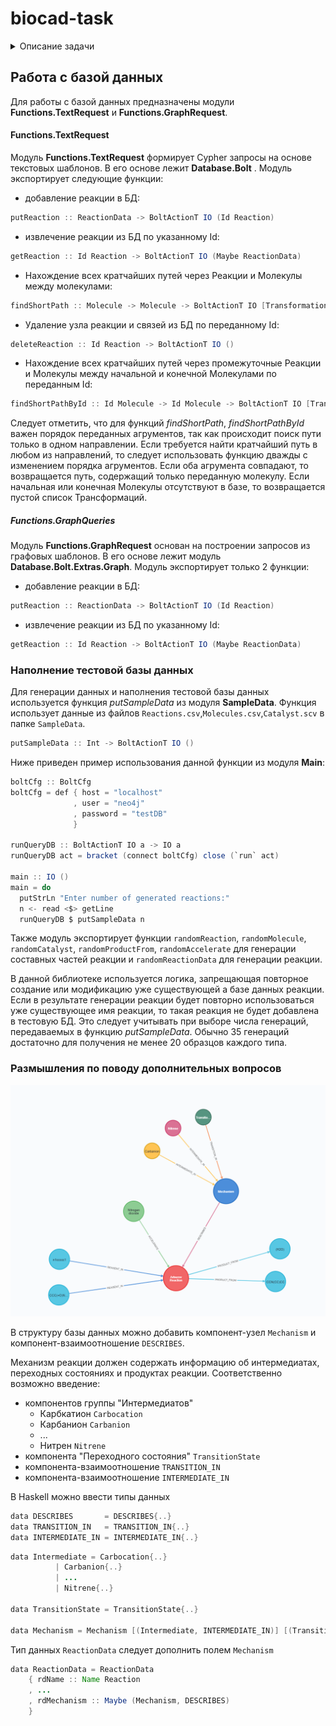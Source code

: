 # biocad-task
<details>
 <summary>Описание задачи</summary>

Наш департамент работает с большим количеством информации, которую удобно представлять в виде графа.
Это могут быть последовательности аминокислот, связанные с различными видами структур, или же химические реагенты и катализаторы, связанные с помощью реакций с получившимися продуктами.

Оказывается, на рынке уже есть графовая база данных - [neo4j](https://neo4j.com/).
Удобнее всего её установить с помощью [Docker образа](https://hub.docker.com/_/neo4j).
Несложно догадаться, что к этой базе данных существует биндинг для Haskell:
[hasbolt](http://hackage.haskell.org/package/hasbolt) и набор плюшек для него
[hasbolt-extras](http://hackage.haskell.org/package/hasbolt-extras). Некоторое представление о
работе с этим библиотеками поможет составить [доклад](https://www.youtube.com/watch?v=BPB5omKK4Tc),
а также их документация на Hackage.

**Важно.** Начиная с 4-й версии Neo4j полностью поменяли протокол и не все Haskell-библиотеки на него перешли. На текущий момент лучше использовать версию Neo4j 3.5.

### Задача

#### Задать структуру данных в Neo4j
![Структура данных](/img/haskell-test.png)
- компонент `Molecule` должен иметь поля `id :: Int`, `smiles :: String`, `iupacName :: String`;
- компонент `Reaction` должен иметь поля `id :: Int`, `name :: String`;
- компонент `Catalyst` должен иметь поля `id :: Int`, `smiles :: String`, `name :: Maybe String`;
- компонент `PRODUCT_FROM` должен иметь поле `amount :: Float`;
- компонент `ACCELERATE` должен иметь поле `temperature :: Float`, `pressure :: Float`;
- дополните структуру данных необходимыми на ваш взгляд полями;
- населите базу данных представителями (хотя бы по 20 образцов каждого вида). Данные подразумеваются совершенно синтетические.

Между записями в структурах данных могут быть различные зависимости (например, между представлением [smiles](https://en.wikipedia.org/wiki/Simplified_molecular-input_line-entry_system) и именем [IUPAC](https://en.wikipedia.org/wiki/International_Union_of_Pure_and_Applied_Chemistry)).

#### Реализовать функционал на Haskell
- создайте соответствующие типы в Haskell-библиотеке;
- напишите функцию, которая умеет принимать реацию на вход и загружать её в базу;
- напишите функцию, которая по номеру реакции в базе будет возвращать её в Haskell-объект;
- напишите функцию, которая по двум заданным молекулам ищет путь через реакции и молекулы с наименьшей длиной.

#### Подумать и предложить обобщения

В процессе развития системы будут добавляться различные компоненты, например, механизм реакции. Предлагается ответить на следующие вопросы:
- какие абстракции или вспомогательные компоненты можно ввести на уровне базы данных, чтобы новые полученные знания ладно укладывались в систему?
- какие абстракции вы бы предложили ввести в Haskell-реализацию?

</details>

## Работа с базой данных

Для работы с базой данных предназначены модули **Functions.TextRequest** и **Functions.GraphRequest**.

 #### Functions.TextRequest
 
 Модуль **Functions.TextRequest** формирует Cypher запросы на основе текстовых шаблонов. В его основе лежит **Database.Bolt** .
 Модуль экспортирует следующие функции:

* добавление реакции в БД:
```java
putReaction :: ReactionData -> BoltActionT IO (Id Reaction)
```
* извлечение реакции из БД по указанному Id:
```java
getReaction :: Id Reaction -> BoltActionT IO (Maybe ReactionData)
```
* Нахождение всех кратчайших путей через Реакции и Молекулы между молекулами:
```java
findShortPath :: Molecule -> Molecule -> BoltActionT IO [Transformation]
```
* Удаление узла реакции и связей из БД по переданному Id:
```java
deleteReaction :: Id Reaction -> BoltActionT IO ()
```
* Нахождение всех кратчайших путей через промежуточные Реакции и Молекулы между начальной и конечной Молекулами по переданным Id:
```java
findShortPathById :: Id Molecule -> Id Molecule -> BoltActionT IO [Transformation]
```
Следует отметить, что для функций *findShortPath*, *findShortPathById* важен порядок переданных агрументов, так как происходит поиск пути только в одном направлении. Если требуется найти кратчайший путь в любом из направлений, то следует использовать функцию дважды с изменением порядка агрументов.
Если оба агрумента совпадают, то возвращается путь, содержащий только переданную молекулу. Если начальная или конечная Молекулы отсутствуют в базе, то возвращается пустой список Трансформаций.

 ##### Functions.GraphQueries

Модуль **Functions.GraphRequest** основан на построении запросов из графовых шаблонов. В его основе лежит модуль **Database.Bolt.Extras.Graph**.
Модуль экспортирует только 2 функции:

* добавление реакции в БД:
```java
putReaction :: ReactionData -> BoltActionT IO (Id Reaction)
```
* извлечение реакции из БД по указанному Id:
```java
getReaction :: Id Reaction -> BoltActionT IO (Maybe ReactionData)
```


### Наполнение тестовой базы данных  

Для генерации данных и наполнения тестовой базы данных используется функция *putSampleData* из модуля **SampleData**.
Функция использует данные из файлов `Reactions.csv`,`Molecules.csv`,`Catalyst.scv` в папке `SampleData`.
```java
putSampleData :: Int -> BoltActionT IO ()
```
Ниже приведен пример использования данной функции из модуля **Main**:

```java
boltCfg :: BoltCfg
boltCfg = def { host = "localhost"
              , user = "neo4j"
              , password = "testDB"
              }

runQueryDB :: BoltActionT IO a -> IO a
runQueryDB act = bracket (connect boltCfg) close (`run` act)

main :: IO ()
main = do
  putStrLn "Enter number of generated reactions:"
  n <- read <$> getLine
  runQueryDB $ putSampleData n
```
Также модуль экспортирует функции `randomReaction`, `randomMolecule`, `randomCatalyst`, `randomProductFrom`, `randomAccelerate` для генерации составных частей реакции и `randomReactionData` для генерации реакции.

В данной библиотеке используется логика, запрещающая повторное создание или модификацию уже существующей а базе данных реакции. Если в результате генерации реакции будет повторно использоваться уже существующее имя реакции, то такая реакция не будет добавлена в тестовую БД. Это следует учитывать при выборе числа генераций, передаваемых в функцию *putSampleData*. Обычно 35 генераций достаточно для получения не менее 20 образцов каждого типа.

### Размышления по поводу дополнительных вопросов

![Расширение абстракций](/img/Reaction.png)

В структуру базы данных можно добавить компонент-узел `Mechanism` и компонент-взаимоотношение `DESCRIBES`.

Механизм реакции должен содержать информацию об интермедиатах, переходных состояниях и продуктах реакции.
Соответственно возможно введение:
* компонентов группы "Интермедиатов"
	* Карбкатион `Carbocation`
	* Карбанион `Carbanion`
	* ...
	* Нитрен `Nitrene`
* компонента "Переходного состояния" `TransitionState`
* компонента-взаимоотношение `TRANSITION_IN`
* компонента-взаимоотношение `INTERMEDIATE_IN`

В Haskell можно ввести типы данных
```java
data DESCRIBES       = DESCRIBES{..}
data TRANSITION_IN   = TRANSITION_IN{..}
data INTERMEDIATE_IN = INTERMEDIATE_IN{..}
```

```java
data Intermediate = Carbocation{..}
		  | Carbanion{..}
		  | ...
		  | Nitrene{..}
				  
data TransitionState = TransitionState{..}

data Mechanism = Mechanism [(Intermediate, INTERMEDIATE_IN)] [(TransitionState, TRANSITION_IN)]
```

Тип данных `ReactionData` следует дополнить полем `Mechanism`
```java
data ReactionData = ReactionData
	{ rdName :: Name Reaction
	, ...
	, rdMechanism :: Maybe (Mechanism, DESCRIBES)
	}
```

